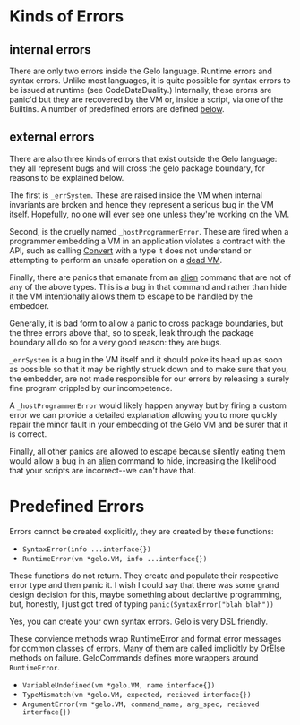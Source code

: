 # Kinds of Errors #
## internal errors ##
There are only two errors inside the Gelo language. Runtime errors and syntax errors. Unlike most languages, it is quite possible for syntax errors to be issued at runtime (see CodeDataDuality.) Internally, these erorrs are panic'd but they are recovered by the VM or, inside a script, via one of the BuiltIns. A number of predefined errors are defined [below](GeloErrors#Predefined_errors.md).

## external errors ##
There are also three kinds of errors that exist outside the Gelo language: they all represent bugs and will cross the gelo package boundary, for reasons to be explained below.

The first is `_errSystem`. These are raised inside the VM when internal invariants are broken and hence they represent a serious bug in the VM itself. Hopefully, no one will ever see one unless they're working on the VM.

Second, is the cruelly named `_hostProgrammerError`. These are fired when a programmer embedding a VM in an application violates a contract with the API, such as  calling [Convert](GeloConversions#Generic_conversion.md) with a type it does not understand or attempting to perform an unsafe operation on a [dead VM](UsingTheVM.md).

Finally, there are panics that emanate from an [alien](GeloTypes#Alien.md) command that are not of any of the above types. This is a bug in that command and rather than hide it the VM intentionally allows them to escape to be handled by the embedder.

Generally, it is bad form to allow a panic to cross package boundaries, but the three errors above that, so to speak, leak through the package boundary all do so for a very good reason: they are bugs.

`_errSystem` is a bug in the VM itself and it should poke its head up as soon as possible so that it may be rightly struck down and to make sure that you, the embedder, are not made responsible for our errors by releasing a surely fine program crippled by our incompetence.

A `_hostProgrammerError` would likely happen anyway but by firing a custom error we can provide a detailed explanation allowing you to more quickly repair the minor fault in your  embedding of the Gelo VM and be surer that it is correct.

Finally, all other panics are allowed to escape because silently eating them would allow a  bug in an [alien](GeloTypes#Alien.md) command to hide, increasing the likelihood that your scripts are incorrect--we can't have that.

# Predefined Errors #

Errors cannot be created explicitly, they are created by these functions:
  * `SyntaxError(info ...interface{})`
  * `RuntimeError(vm *gelo.VM, info ...interface{})`

These functions do not return. They create and populate their respective error type and then panic it. I wish I could say that there was some grand design decision for this, maybe something about declartive programming, but, honestly, I just got tired of typing `panic(SyntaxError("blah blah"))`

Yes, you can create your own syntax errors. Gelo is very DSL friendly.

These convience methods wrap RuntimeError and format error messages for common classes of errors. Many of them are called implicitly by OrElse methods on failure. GeloCommands defines more wrappers around `RuntimeError`.
  * `VariableUndefined(vm *gelo.VM, name interface{})`
  * `TypeMismatch(vm *gelo.VM, expected, recieved interface{})`
  * `ArgumentError(vm *gelo.VM, command_name, arg_spec, recieved interface{})`
